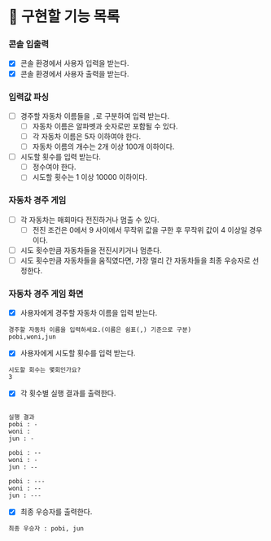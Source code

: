# 📝 구현할 기능 목록
### 콘솔 입출력
- [x] 콘솔 환경에서 사용자 입력을 받는다.
- [x] 콘솔 환경에서 사용자 출력을 받는다.

### 입력값 파싱
- [ ] 경주할 자동차 이름들을 `,`로 구분하여 입력 받는다.
    - [ ] 자동차 이름은 알파벳과 숫자로만 포함될 수 있다.
    - [ ] 각 자동차 이름은 5자 이하여야 한다.
    - [ ] 자동차 이름의 개수는 2개 이상 100개 이하이다.
- [ ] 시도할 횟수를 입력 받는다.
    - [ ] 정수여야 한다.
    - [ ] 시도할 횟수는 1 이상 10000 이하이다.

### 자동차 경주 게임
- [ ] 각 자동차는 매회마다 전진하거나 멈출 수 있다.
    - [ ] 전진 조건은 0에서 9 사이에서 무작위 값을 구한 후 무작위 값이 4 이상일 경우이다.
- [ ] 시도 횟수만큼 자동차들을 전진시키거나 멈춘다.
- [ ] 시도 횟수만큼 자동차들을 움직였다면, 가장 멀리 간 자동차들을 최종 우승자로 선정한다.

### 자동차 경주 게임 화면
- [x] 사용자에게 경주할 자동차 이름을 입력 받는다.
```
경주할 자동차 이름을 입력하세요.(이름은 쉼표(,) 기준으로 구분)
pobi,woni,jun
```
- [X] 사용자에게 시도할 횟수를 입력 받는다.
```
시도할 회수는 몇회인가요?
3
```
- [X] 각 횟수별 실행 결과를 출력한다.
```

실행 결과
pobi : -
woni : 
jun : -

pobi : --
woni : -
jun : --

pobi : ---
woni : --
jun : ---

```
- [X] 최종 우승자를 출력한다.
```
최종 우승자 : pobi, jun
```